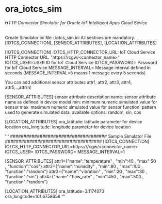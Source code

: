 # ora_iotcs_sim
###### HTTP Connector Simulator for Oracle IoT Intelligent Apps Cloud Sevice

Create Simulator ini file : iotcs_sim.ini 
All sections are mandatory. [IOTCS_CONNECTION], [SENSOR_ATTRIBUTES], [LOCATION_ATTRIBUTES]

[IOTCS_CONNECTION]
IOTCS_HTTP_CONNECTOR_URL: IoT Cloud Service HTTP Connector URL. "https://<iotserviceurl>/cgw/<connector_name>"
IOTCS_USER=USER ID for IoT Cloud Service
IOTCS_PASSWORD= Password for IoT Cloud Service
MESSAGE_INTERVAL= Message interval defined in seconds (MESSAGE_INTERVAL=5 means 1 message every 5 seconds)

You can add additional sensor attributes attr1, attr2, attr3, attr4, attr5,..,attr(n)

[SENSOR_ATTRIBUTES]
sensor attribute description
name: sensor attribute name as defined in device model
min: minimum numeric simulated value for sensor
max: maximum numeric simulated value for sensor
function: pattern used to generate simulated data. available options: random, sin, cos

[LOCATION_ATTRIBUTES]
ora_latitude: latitude parameter for device location
ora_longitude: longitude parameter for device location

'''
#################################### Sample Simulator File ####################################
[IOTCS_CONNECTION]
IOTCS_HTTP_CONNECTOR_URL=https://<iotserviceurl>/cgw/<connector_name>
IOTCS_USER=<USERID>
IOTCS_PASSWORD=<PASSWORD>
MESSAGE_INTERVAL=1

[SENSOR_ATTRIBUTES]
attr1={"name":"temperature" , "min":40 , "max":50 , "function":"cos"}
attr2={"name":"humidity" , "min":80 , "max":100 , "function":"random"}
attr3={"name":"vibration" , "min":20 , "max":30 , "function":"sin"}
attr4={"name":"flow_rate" , "min":450 , "max":500 , "function":"random"}

[LOCATION_ATTRIBUTES]
ora_latitude=3.1174073
ora_longitude=101.6758658
'''
